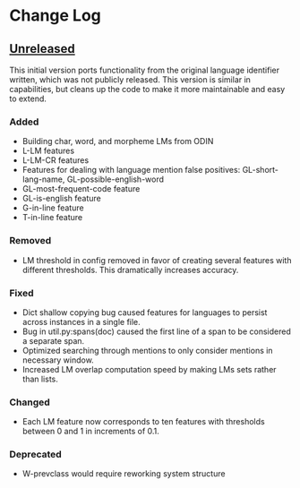 # Change Log

## [Unreleased][unreleased]

This initial version ports functionality from the original language
identifier written, which was not publicly released. This version is
similar in capabilities, but cleans up the code to make it more
maintainable and easy to extend.

### Added

- Building char, word, and morpheme LMs from ODIN
- L-LM features
- L-LM-CR features
- Features for dealing with language mention false positives: GL-short-lang-name, GL-possible-english-word
- GL-most-frequent-code feature
- GL-is-english feature
- G-in-line feature
- T-in-line feature

### Removed

- LM threshold in config removed in favor of creating several features with different thresholds. This dramatically increases accuracy.

### Fixed

- Dict shallow copying bug caused features for languages to persist across instances in a single file.
- Bug in util.py:spans(doc) caused the first line of a span to be considered a separate span.
- Optimized searching through mentions to only consider mentions in necessary window.
- Increased LM overlap computation speed by making LMs sets rather than lists.

### Changed

- Each LM feature now corresponds to ten features with thresholds between 0 and 1 in increments of 0.1.

### Deprecated

- W-prevclass would require reworking system structure

[unreleased]: ../../tree/develop
[v0.1.0]: ../../releases/tag/v0.1.0
[README]: README.md
